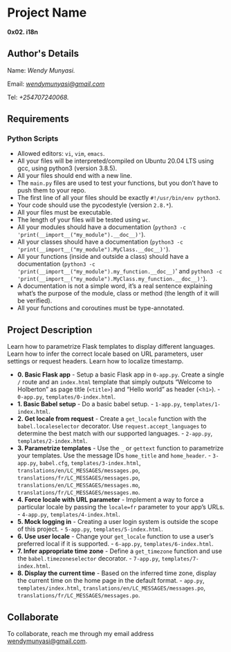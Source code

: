 # Project Name
**0x02. i18n**

## Author's Details
Name: *Wendy Munyasi.*

Email: *wendymunyasi@gmail.com*

Tel: *+254707240068.*

##  Requirements

### Python Scripts
*   Allowed editors: `vi`, `vim`, `emacs`.
*   All your files will be interpreted/compiled on Ubuntu 20.04 LTS using gcc, using python3 (version 3.8.5).
*   All your files should end with a new line.
*   The `main.py` files are used to test your functions, but you don’t have to push them to your repo.
*   The first line of all your files should be exactly `#!/usr/bin/env python3`.
*   Your code should use the pycodestyle (version `2.8.*`).
*   All your files must be executable.
*   The length of your files will be tested using `wc`.
*   All your modules should have a documentation (`python3 -c 'print(__import__("my_module").__doc__)'`).
*   All your classes should have a documentation (`python3 -c 'print(__import__("my_module").MyClass.__doc__)'`).
*   All your functions (inside and outside a class) should have a documentation (`python3 -c 'print(__import__("my_module").my_function.__doc__)`' and `python3 -c 'print(__import__("my_module").MyClass.my_function.__doc__)'`).
*   A documentation is not a simple word, it’s a real sentence explaining what’s the purpose of the module, class or method (the length of it will be verified).
*   All your functions and coroutines must be type-annotated.


## Project Description
Learn how to parametrize Flask templates to display different languages.
Learn how to infer the correct locale based on URL parameters, user settings or request headers.
Learn how to localize timestamp.


* **0. Basic Flask app** - Setup a basic Flask app in `0-app.py`. Create a single `/` route and an `index.html` template that simply outputs “Welcome to Holberton” as page title (`<title>`) and “Hello world” as header (<`h1>`). - `0-app.py`, `templates/0-index.html`.
* **1. Basic Babel setup** - Do a basic babel setup. - `1-app.py`, `templates/1-index.html`.
* **2. Get locale from request** - Create a `get_locale` function with the `babel.localeselector` decorator. Use `request.accept_languages` to determine the best match with our supported languages. - `2-app.py`, `templates/2-index.html`.
* **3. Parametrize templates** - Use the `_` or `gettext` function to parametrize your templates. Use the message IDs `home_title` and `home_header`. - `3-app.py`, `babel.cfg`, `templates/3-index.html`, `translations/en/LC_MESSAGES/messages.po`, `translations/fr/LC_MESSAGES/messages.po`, `translations/en/LC_MESSAGES/messages.mo`, `translations/fr/LC_MESSAGES/messages.mo`.
* **4. Force locale with URL parameter** - Implement a way to force a particular locale by passing the `locale=fr` parameter to your app’s URLs. - `4-app.py`, `templates/4-index.html`.
* **5. Mock logging in** - Creating a user login system is outside the scope of this project. - `5-app.py`, `templates/5-index.html`.
* **6. Use user locale** - Change your `get_locale` function to use a user’s preferred local if it is supported. - `6-app.py`, `templates/6-index.html`.
* **7. Infer appropriate time zone** - Define a `get_timezone` function and use the `babel.timezoneselector` decorator. - `7-app.py`, `templates/7-index.html`.
* **8. Display the current time** - Based on the inferred time zone, display the current time on the home page in the default format. - `app.py`, `templates/index.html`, `translations/en/LC_MESSAGES/messages.po`, `translations/fr/LC_MESSAGES/messages.po`.


## Collaborate

To collaborate, reach me through my email address wendymunyasi@gmail.com.
